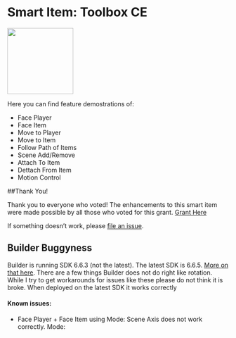 # Smart Item: Toolbox CE


<img src="docs/screenshots/toolbox-ce.png" width="150">

Here you can find feature demostrations of:

- Face Player
- Face Item
- Move to Player
- Move to Item
- Follow Path of Items
- Scene Add/Remove
- Attach To Item
- Dettach From Item
- Motion Control

##Thank You!

Thank you to everyone who voted!  The enhancements to this smart item were made possible by all those who voted for this grant.    [Grant Here](https://governance.decentraland.org/en/proposal/?id=ba798f30-d382-11eb-b705-3db38bad850a)

<!--
If you can think of an example that is easy to understand and covers valuable topics that aren't covered here, you're encouraged to create a **Pull Request** and [contribute](https://github.com/decentraland-scenes/Awesome-Repository/blob/master/CONTRIBUTING.md)!
-->

If something doesn’t work, please [file an issue](https://github.com/wacaine/dcl-smart-items-ce/issues/new).

## Builder Buggyness

Builder is running SDK 6.6.3 (not the latest).  The latest SDK is 6.6.5.  [More on that here](https://governance.decentraland.org/en/proposal/?id=72f3d560-d1f4-11eb-9861-ebb8fcfd58d2).   There are a few things Builder does not do right like rotation.  While I try to get workarounds for issues like these please do not think it is broke.  When deployed on the latest SDK it works correctly

#### Known issues:

* Face Player + Face Item using Mode: Scene Axis does not work correctly.  Mode: 

